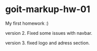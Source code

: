 # goit-markup-hw-01

My first homework :)

version 2. Fixed some issues with navbar.

version 3. fixed logo and adress section.
